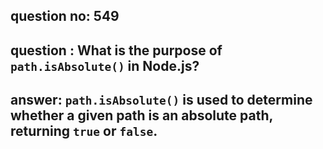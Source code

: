 
      
## question no: 549

## question : What is the purpose of `path.isAbsolute()` in Node.js?

## answer: `path.isAbsolute()` is used to determine whether a given path is an absolute path, returning `true` or `false`.
      